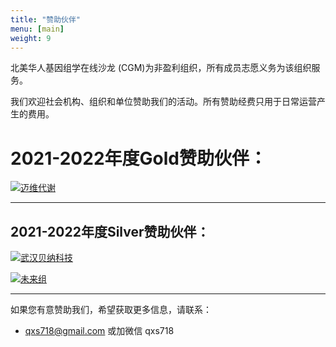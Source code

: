```yaml
---
title: "赞助伙伴"
menu: [main]
weight: 9
---
```


北美华人基因组学在线沙龙 (CGM)为非盈利组织，所有成员志愿义务为该组织服务。

我们欢迎社会机构、组织和单位赞助我们的活动。所有赞助经费只用于日常运营产生的费用。

# 2021-2022年度Gold赞助伙伴：

[![迈维代谢](https://imgur.com/cegOTpQ.jpg)](https://www.metware.cn/)

---------------

## 2021-2022年度Silver赞助伙伴：

[![武汉贝纳科技](https://imgur.com/H69jhAT.png)](http://www.benagen.com/)

[![未来组](https://imgur.com/l0GKYOd.png)](https://www.nextomics.cn/)



 

----------------

如果您有意赞助我们，希望获取更多信息，请联系：
* qxs718@gmail.com 或加微信 qxs718
